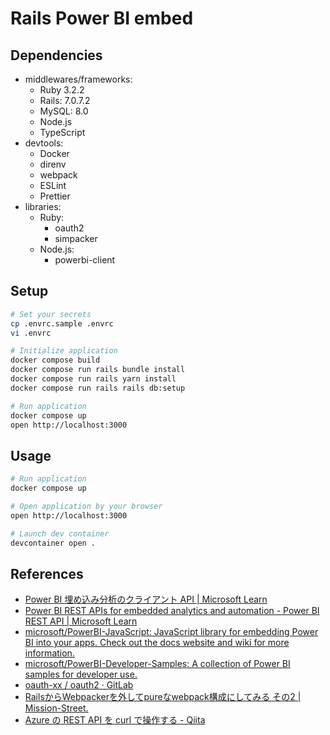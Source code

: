 # Rails Power BI embed

## Dependencies

- middlewares/frameworks:
  - Ruby 3.2.2
  - Rails: 7.0.7.2
  - MySQL: 8.0
  - Node.js
  - TypeScript
- devtools:
  - Docker
  - direnv
  - webpack
  - ESLint
  - Prettier
- libraries:
  - Ruby:
    - oauth2
    - simpacker
  - Node.js:
    - powerbi-client

## Setup

```sh
# Set your secrets
cp .envrc.sample .envrc
vi .envrc

# Initialize application
docker compose build
docker compose run rails bundle install
docker compose run rails yarn install
docker compose run rails rails db:setup

# Run application
docker compose up
open http://localhost:3000
```

## Usage

```sh
# Run application
docker compose up

# Open application by your browser
open http://localhost:3000

# Launch dev container
devcontainer open .
```

## References

- [Power BI 埋め込み分析のクライアント API | Microsoft Learn](https://learn.microsoft.com/ja-jp/javascript/api/overview/powerbi/)
- [Power BI REST APIs for embedded analytics and automation - Power BI REST API | Microsoft Learn](https://learn.microsoft.com/en-us/rest/api/power-bi/)
- [microsoft/PowerBI-JavaScript: JavaScript library for embedding Power BI into your apps. Check out the docs website and wiki for more information.](https://github.com/microsoft/PowerBI-JavaScript)
- [microsoft/PowerBI-Developer-Samples: A collection of Power BI samples for developer use.](https://github.com/microsoft/PowerBI-Developer-Samples)
- [oauth-xx / oauth2 · GitLab](https://gitlab.com/oauth-xx/oauth2/)
- [RailsからWebpackerを外してpureなwebpack構成にしてみる その2 | Mission-Street.](https://hakozaru.com/posts/purge-webpacker-2)
- [Azure の REST API を curl で操作する - Qiita](https://qiita.com/TsuyoshiUshio@github/items/3d903f071b8cb8305496)
